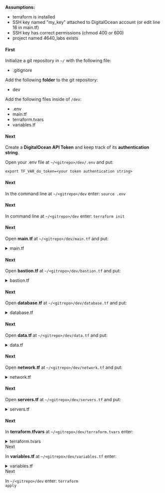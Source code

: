 <b>Assumptions:</b>
- terraform is installed 
- SSH key named "my_key" attached to DigitalOcean account (or edit line 16 in main.tf)
- SSH key has correct permissions (chmod 400 or 600)
- project named 4640_labs exists

<h4>First</h4>

Initialize a git repository in ```~/``` with the following file:
- .gitignore

Add the following <b>folder</b> to the git repository:
- dev

Add the following files inside of ```/dev```:
- .env
- main.tf
- terraform.tvars
- variables.tf

<h4>Next</h4>

Create a <b>DigitalOcean API Token</b> and keep track of its <b>authentication string</b>.

Open your .env file at ```~/<gitrepo>/dev/.env``` and put:
```
export TF_VAR_do_token=<your token authentication string>
```

<h4>Next</h4>

In the command line at ```~/<gitrepo>/dev``` enter: <code>source .env</code>

<h4>Next</h4>

In command line at ```~/<gitrepo>/dev``` enter: <code>terraform init</code>

<h4>Next</h4>

Open <b>main.tf</b> at ```~/<gitrepo>/dev/main.tf``` and put:


<details>
    <summary>
        main.tf
    </summary>

    terraform {
        required_providers {
            digitalocean = {
                source  = "digitalocean/digitalocean"
                version = "~> 2.0"
            }
        }
    }

    # Configure the DigitalOcean Provider
    provider "digitalocean" {
        token = var.do_token
    }

</details>

<h4>Next</h4>

Open <b>bastion.tf</b> at ```~/<gitrepo>/dev/bastion.tf``` and put:


<details>
    <summary>
        bastion.tf
    </summary>

    # firewall for bastion server


        resource "digitalocean_firewall" "bastion" {
        
        #firewall name
        name = "ssh-bastion-firewall"

        # Droplets to apply the firewall to
        droplet_ids = [digitalocean_droplet.bastion.id]

        inbound_rule {
            protocol = "tcp"
            port_range = "22"
            source_addresses = var.destination_addresses
        }

        outbound_rule {
            protocol = "tcp"
            port_range = "22"
            destination_addresses = [digitalocean_vpc.web_vpc.ip_range]
        }

        outbound_rule {
            protocol = "icmp"
            destination_addresses = [digitalocean_vpc.web_vpc.ip_range]
        }
    }

    # Create a bastion server
        resource "digitalocean_droplet" "bastion" {
        image    = "rockylinux-9-x64"
        name     = "bastion-${var.region}"
        region   = var.region
        size     = "s-1vcpu-512mb-10gb"
        ssh_keys = [data.digitalocean_ssh_key.my_key.id]
        vpc_uuid = digitalocean_vpc.web_vpc.id
    }

    # Add bastion to existing 4640_labs project
    resource "digitalocean_project_resources" "project_attach_bastion" {
        project = data.digitalocean_project.lab_project.id
        resources = [digitalocean_droplet.bastion.urn]
    }

</details>

<h4>Next</h4>

Open <b>database.tf</b> at ```~/<gitrepo>/dev/database.tf``` and put:


<details>
    <summary>
        database.tf
    </summary>

    resource "digitalocean_database_firewall" "mongodb-firewall" {
        
        cluster_id = digitalocean_database_cluster.mongodb-example.id
            # allow connection from resources with a given tag
            # for example if our droplets all have a tag "web" we could use web as the value
            rule {
            type = "tag"
            value = var.vpc_name
        }
    }


    resource "digitalocean_database_cluster" "mongodb-example" {
        name       = "example-mongo-cluster"
        engine     = "mongodb"
        version    = "4"
        size       = "db-s-1vcpu-1gb"
        region     = var.region
        node_count = 1

        private_network_uuid = digitalocean_vpc.web_vpc.id
    }


    resource "digitalocean_database_db" "database-example" {
        cluster_id = digitalocean_database_cluster.mongodb-example.id
        name       = "example-mongo-database"
    }

</details>

<h4>Next</h4>

Open <b>data.tf</b> at ```~/<gitrepo>/dev/data.tf``` and put:


<details>
    <summary>
        data.tf
    </summary>

    # Set the SSH key used
    data "digitalocean_ssh_key" "my_key" {
        name = "my_key"
    }

    # Set the project used
    data "digitalocean_project" "lab_project" {
        name = "4640_labs"
    }

    # Create a new tag
    resource "digitalocean_tag" "do_tag" {
        name = var.do_tag_name
    }


</details>

<h4>Next</h4>

Open <b>network.tf</b> at ```~/<gitrepo>/dev/network.tf``` and put:

<details>
    <summary>
        network.tf
    </summary>

    # Create a new VPC
    resource "digitalocean_vpc" "web_vpc" {
        name   = var.vpc_name
        region = var.region
    }

</details>

<h4>Next</h4>

Open <b>servers.tf</b> at ```~/<gitrepo>/dev/servers.tf``` and put:

<details>
    <summary>
        servers.tf
    </summary>

    # Create firewall for droplets 

    resource "digitalocean_firewall" vpc_name {

        # The name we give our firewall for ease of use                            #    
        name = "${var.vpc_name}-firewall"

        # The droplets to apply this firewall to                                   #
        droplet_ids = digitalocean_droplet.web.*.id

        # Internal VPC Rules. We have to let ourselves talk to each other
        inbound_rule {
            protocol = "tcp"
            port_range = var.port_range
            source_addresses = [digitalocean_vpc.web_vpc.ip_range]
        }

        inbound_rule {
            protocol = "udp"
            port_range = var.port_range
            source_addresses = [digitalocean_vpc.web_vpc.ip_range]
        }

        inbound_rule {
            protocol = "icmp"
            source_addresses = [digitalocean_vpc.web_vpc.ip_range]
        }

        outbound_rule {
            protocol = "udp"
            port_range = var.port_range
            destination_addresses = [digitalocean_vpc.web_vpc.ip_range]
        }

        outbound_rule {
            protocol = "tcp"
            port_range = var.port_range
            destination_addresses = [digitalocean_vpc.web_vpc.ip_range]
        }

        outbound_rule {
            protocol = "icmp"
            destination_addresses = [digitalocean_vpc.web_vpc.ip_range]
        }

        # Selective Outbound Traffic Rules

        # HTTP
        outbound_rule {
            protocol = "tcp"
            port_range = "80"
            destination_addresses = var.destination_addresses
        }

        # HTTPS
        outbound_rule {
            protocol = "tcp"
            port_range = "443"
            destination_addresses = var.destination_addresses
        }

        # ICMP (Ping)
        outbound_rule {
            protocol              = "icmp"
            destination_addresses = var.destination_addresses
        }
    }


    # Create droplets
    resource "digitalocean_droplet" vpc_name {
        image    = var.default_droplet_image
        count    = var.droplet_count
        name     = "${var.vpc_name}-${count.index + 1}"
        tags     = [digitalocean_tag.do_tag.id]
        region   = var.region
        size     = var.default_droplet_size
        vpc_uuid = digitalocean_vpc.web_vpc.id
        ssh_keys = [data.digitalocean_ssh_key.my_key.id]

        lifecycle {
            create_before_destroy = true
        }
    }

    # Add new web droplets to existing 4640_labs project
    resource "digitalocean_project_resources" "project_attach_servers" {
        project = data.digitalocean_project.lab_project.id
        resources = flatten([digitalocean_droplet.web.*.urn]) 
    }

    # Create load balancer for droplets
    resource "digitalocean_loadbalancer" "public" {
        name = "loadbalancer-1"
        region = var.region

        forwarding_rule {
            entry_port     = 80
            entry_protocol = "http"

            target_port     = 80
            target_protocol = "http"
        }

        healthcheck {
            port     = 22
            protocol = "tcp"
        }

        droplet_tag = var.do_tag_name
        vpc_uuid = digitalocean_vpc.web_vpc.id
    }



</details>

<h4>Next</h4>

In <b>terraform.tfvars</b> at ```~/<gitrepo>/dev/terraform.tvars``` enter:

<details>
    <summary>
        terraform.tvars
    </summary>

    droplet_count = 3
</details

<h4>Next</h4>

In <b>variables.tf</b> at ```~/<gitrepo>/dev/variables.tf``` enter:

<details>
    <summary>
        variables.tf
    </summary>
    
    variable "do_token" {}

    variable "region" {
        type = string
        default = "sfo3"
    }

    variable "droplet_count" {
        type = number
        default = 2
    }

    variable "destination_addresses" {
        type = list
        default = ["0.0.0.0/0", "::/0"]
    }

    variable "port_range" {
        type = string
        default = "1-65535"
    }

    varible "default_droplet_image" {
        type = string
        default = "rockylinux-9-x64"
    }

    varible "default_droplet_size" {
        type = string
        default = "s-1vcpu-512mb-10gb"
    }

    variable "vpc_name" {
        type = string
        default = "web"
    }

    variable "do_tag_name" {
        type = string
        default = "Web"
    }

</details


<h4>Next</h4>

In ```~/<gitrepo>/dev``` enter: <code>terraform apply</code>



